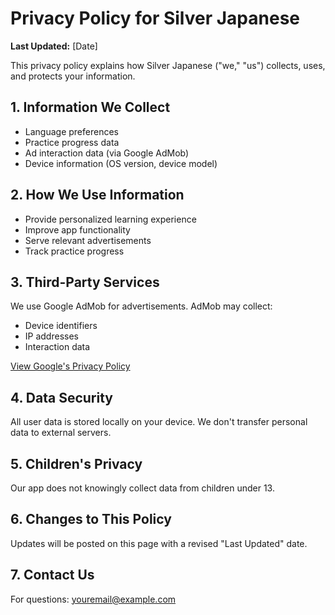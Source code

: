 # Privacy Policy for Silver Japanese

**Last Updated:** [Date]

This privacy policy explains how Silver Japanese ("we," "us") collects, uses, and protects your information.

## 1. Information We Collect
- Language preferences
- Practice progress data
- Ad interaction data (via Google AdMob)
- Device information (OS version, device model)

## 2. How We Use Information
- Provide personalized learning experience
- Improve app functionality
- Serve relevant advertisements
- Track practice progress

## 3. Third-Party Services
We use Google AdMob for advertisements. AdMob may collect:
- Device identifiers
- IP addresses
- Interaction data

[View Google's Privacy Policy](https://policies.google.com/privacy)

## 4. Data Security
All user data is stored locally on your device. We don't transfer personal data to external servers.

## 5. Children's Privacy
Our app does not knowingly collect data from children under 13.

## 6. Changes to This Policy
Updates will be posted on this page with a revised "Last Updated" date.

## 7. Contact Us
For questions: youremail@example.com
